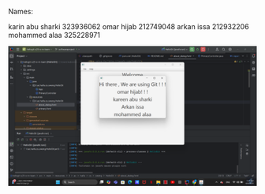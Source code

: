 Names:

karin abu sharki 323936062
omar hijab 212749048
arkan issa 212932206
mohammed alaa 325228971

![img.png](img.png)